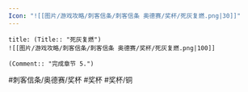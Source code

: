 ```yaml
---
Icon: "![[图片/游戏攻略/刺客信条/刺客信条 奥德赛/奖杯/死灰复燃.png|30]]"
---
```

```ad-common-bronze-trophy
title: (Title:: "死灰复燃")
![[图片/游戏攻略/刺客信条/刺客信条 奥德赛/奖杯/死灰复燃.png|100]]

(Comment:: "完成章节 5.")
```

#刺客信条/奥德赛/奖杯 #奖杯 #奖杯/铜
